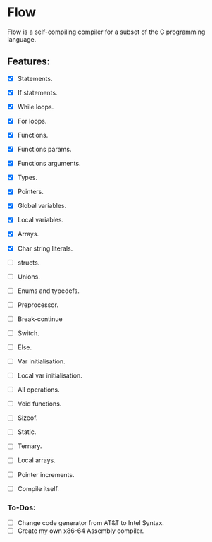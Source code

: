 # Flow

Flow is a self-compiling compiler for a subset of the C programming language.

## Features:
- [x] Statements.
- [x] If statements.
- [x] While loops.
- [x] For loops.
- [x] Functions.
- [x] Functions params.
- [x] Functions arguments.
- [x] Types.
- [x] Pointers.
- [x] Global variables.
- [x] Local variables.
- [x] Arrays.
- [x] Char string literals.
- [ ] structs.
- [ ] Unions.
- [ ] Enums and typedefs.
- [ ] Preprocessor.
- [ ] Break-continue
- [ ] Switch.
- [ ] Else.
- [ ] Var initialisation.
- [ ] Local var initialisation.
- [ ] All operations.
- [ ] Void functions.
- [ ] Sizeof.
- [ ] Static.
- [ ] Ternary.
- [ ] Local arrays.
- [ ] Pointer increments.
- [ ] Compile itself.


### To-Dos:
- [ ] Change code generator from AT&T to Intel Syntax.
- [ ] Create my own x86-64 Assembly compiler.
